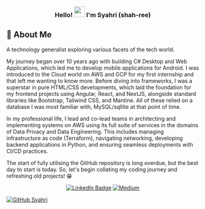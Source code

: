 <h3 align="center">
  Hello! <img src="https://media.giphy.com/media/hvRJCLFzcasrR4ia7z/giphy.gif" width="28"> I'm Syahri (shah-ree)
</h3>

## 📇 About Me
A technology generalist exploring various facets of the tech world. 

My journey began over 10 years ago with building C# Desktop and Web Applications, which led me to develop mobile applications for Android. I was introduced to the Cloud world on AWS and GCP for my first internship and that left me wanting to know more. Before diving into frameworks, I was a superstar in pure HTML/CSS developments, which laid the foundation for my frontend projects using Angular, React, and NextJS, alongside standard libraries like Bootstrap, Tailwind CSS, and Mantine. All of these relied on a database I was most familiar with, MySQL/sqllite at that point of time.

In my professional life, I lead and co-lead teams in architecting and implementing systems on AWS using its full suite of services in the domains of Data Privacy and Data Engineering. This includes managing infrastructure as code (Terraform), navigating networking, developing backend applications in Python, and ensuring seamless deployments with CI/CD practices. 

The start of fully utilising the GitHub repository is long overdue, but the best day to start is today. So, let's begin collating my coding journey and refreshing old projects! 😁

<p align="center">
  <a href="https://www.linkedin.com/in/syahriikram/"><img src="https://img.shields.io/badge/-LinkedIn-0077B5?style=flat-square&amp;labelColor=0077B5&amp;logo=LinkedIn&amp;link=https://www.linkedin.com/in/syahriikram/" alt="LinkedIn Badge"></a>
  <a href="https://medium.com/@syahriikram" ><img alt="Medium" src="https://img.shields.io/badge/-Medium-2EC866?style=flat-square&logo=Medium&logoColor=white"/></a>
</p

[![GitHub Syahri](https://img.shields.io/github/followers/syahriikram?label=follow&style=social)](https://github.com/syahriikram)
